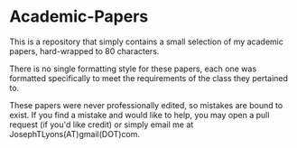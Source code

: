 # Academic-Papers
This is a repository that simply contains a small selection of my academic papers, hard-wrapped to 80 characters.

There is no single formatting style for these papers, each one was formatted specifically to meet
the requirements of the class they pertained to.

These papers were never professionally edited, so mistakes are bound to exist.  If you find a mistake and would like to help, you may open a pull request (if you'd like credit) or simply email me at JosephTLyons(AT)gmail(DOT)com.
